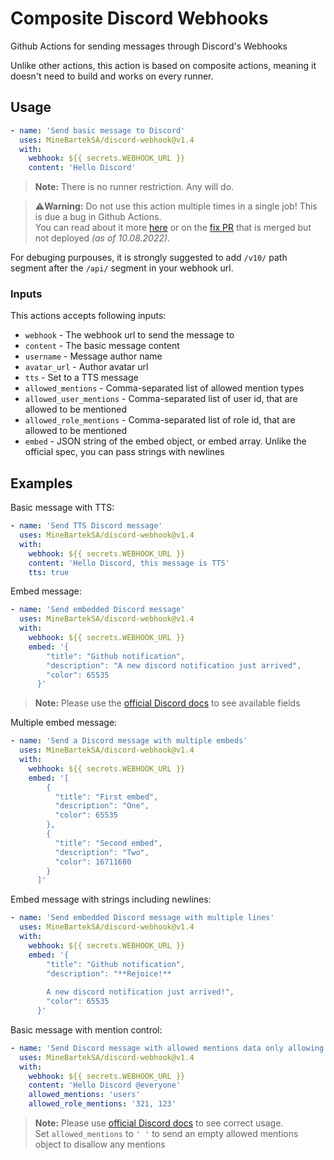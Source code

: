 # Composite Discord Webhooks

Github Actions for sending messages through Discord's Webhooks

Unlike other actions, this action is based on composite actions, meaning it doesn't need to build and works on every runner.

## Usage

```yaml
- name: 'Send basic message to Discord'
  uses: MineBartekSA/discord-webhook@v1.4
  with:
    webhook: ${{ secrets.WEBHOOK_URL }}
    content: 'Hello Discord'
```
> **Note:** There is no runner restriction. Any will do.

> **⚠️Warning:** Do not use this action multiple times in a single job! This is due a bug in Github Actions.\
> You can read about it more [here](https://github.com/actions/runner/issues/789) or on the [fix PR](https://github.com/actions/runner/pull/1794) that is merged but not deployed _(as of 10.08.2022)_.

For debuging purpouses, it is strongly suggested to add `/v10/` path segment after the `/api/` segment in your webhook url.

### Inputs

This actions accepts following inputs:
- `webhook` - The webhook url to send the message to
- `content` - The basic message content
- `username` - Message author name
- `avatar_url` - Author avatar url
- `tts` - Set to a TTS message
- `allowed_mentions` - Comma-separated list of allowed mention types
- `allowed_user_mentions` - Comma-separated list of user id, that are allowed to be mentioned
- `allowed_role_mentions` - Comma-separated list of role id, that are allowed to be mentioned
- `embed` - JSON string of the embed object, or embed array. Unlike the official spec, you can pass strings with newlines

## Examples

Basic message with TTS:
```yaml
- name: 'Send TTS Discord message'
  uses: MineBartekSA/discord-webhook@v1.4
  with:
    webhook: ${{ secrets.WEBHOOK_URL }}
    content: 'Hello Discord, this message is TTS'
    tts: true
```

Embed message:
```yaml
- name: 'Send embedded Discord message'
  uses: MineBartekSA/discord-webhook@v1.4
  with:
    webhook: ${{ secrets.WEBHOOK_URL }}
    embed: '{
        "title": "Github notification",
        "description": "A new discord notification just arrived",
        "color": 65535
      }'
```
> **Note:** Please use the [official Discord docs](https://discord.com/developers/docs/resources/channel#embed-object) to see available fields

Multiple embed message:
```yaml
- name: 'Send a Discord message with multiple embeds'
  uses: MineBartekSA/discord-webhook@v1.4
  with:
    webhook: ${{ secrets.WEBHOOK_URL }}
    embed: '[
        {
          "title": "First embed",
          "description": "One",
          "color": 65535
        },
        {
          "title": "Second embed",
          "description": "Two",
          "color": 16711680
        }
      ]'
```

Embed message with strings including newlines:
```yaml
- name: 'Send embedded Discord message with multiple lines'
  uses: MineBartekSA/discord-webhook@v1.4
  with:
    webhook: ${{ secrets.WEBHOOK_URL }}
    embed: '{
        "title": "Github notification",
        "description": "**Rejoice!**
        
        A new discord notification just arrived!",
        "color": 65535
      }'
```

Basic message with mention control:
```yaml
- name: 'Send Discord message with allowed mentions data only allowing for user mentions and provided role mentions'
  uses: MineBartekSA/discord-webhook@v1.4
  with:
    webhook: ${{ secrets.WEBHOOK_URL }}
    content: 'Hello Discord @everyone'
    allowed_mentions: 'users'
    allowed_role_mentions: '321, 123'
```
> **Note:** Please use [official Discord docs](https://discord.com/developers/docs/resources/channel#allowed-mentions-object) to see correct usage. <br>
> Set `allowed_mentions` to `' '` to send an empty allowed mentions object to disallow any mentions
